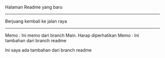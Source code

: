 Halaman Readme yang baru

---

Berjuang kembali ke jalan raya

---

Memo : Ini memo dari branch Main. Harap diperhatikan
Memo : Ini tambahan dari branch readme

Ini saya ada tambahan dari branch readme
